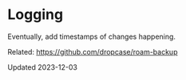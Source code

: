 # Logging

Eventually, add timestamps of changes happening.

Related: https://github.com/dropcase/roam-backup

Updated 2023-12-03
